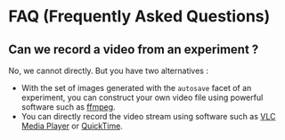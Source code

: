 # FAQ (Frequently Asked Questions)

[//]: # (concept|video)
## Can we record a video from an experiment ?

No, we cannot directly. But you have two alternatives :
- With the set of images generated with the `autosave` facet of an experiment, you can construct your own video file using powerful software such as [ffmpeg](https://www.ffmpeg.org/).
- You can directly record the video stream using software such as [VLC Media Player](http://www.videolan.org/vlc/index.html) or [QuickTime](http://www.apple.com/quicktime/download/).